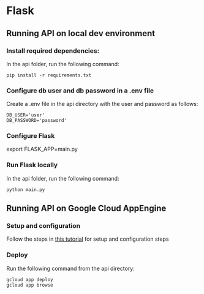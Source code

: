 # Flask

## Running API on local dev environment

### Install required dependencies:

In the api folder, run the following command:
```
pip install -r requirements.txt
```

### Configure db user and db password in a .env file 
Create a .env file in the api directory with the user and password as follows:
```
DB_USER='user'
DB_PASSWORD='password'
```

### Configure Flask
export FLASK_APP=main.py

### Run Flask locally
In the api folder, run the following command:
```
python main.py
```


## Running API on Google Cloud AppEngine

### 

### Setup and configuration

Follow the steps in [this tutorial](https://cloud.google.com/appengine/docs/standard/python3/building-app) for setup and configuration steps

### Deploy
Run the following command from the api directory:
```
gcloud app deploy
gcloud app browse
```



